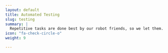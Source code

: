```yaml
---
layout: default
title: Automated Testing
slug: testing
summary: |
  Repetitive tasks are done best by our robot friends, so we let them. Automated tests are baked into our development process so that every change we make is verified against the integrity of the entire system. Some of the technologies in our toolbox are [Behat](http://behat.org), [PHPUnit](http://phpunit.de), [CasperJS](http://casperjs.org) and others, and we integrate them with [Jenkins](http://jenkins-ci.org) and [Travis](http://travis-ci.org).
icon: "fa-check-circle-o"
weight: 9

---
```

